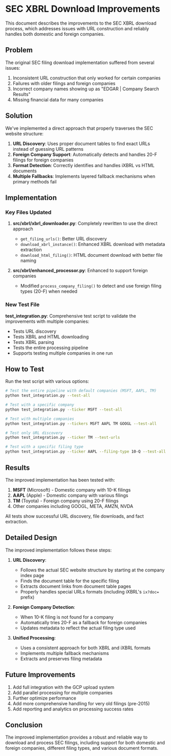 # SEC XBRL Download Improvements

This document describes the improvements to the SEC XBRL download process, which addresses issues with URL construction and reliably handles both domestic and foreign companies.

## Problem

The original SEC filing download implementation suffered from several issues:

1. Inconsistent URL construction that only worked for certain companies
2. Failures with older filings and foreign companies
3. Incorrect company names showing up as "EDGAR | Company Search Results"
4. Missing financial data for many companies

## Solution 

We've implemented a direct approach that properly traverses the SEC website structure:

1. **URL Discovery**: Uses proper document tables to find exact URLs instead of guessing URL patterns
2. **Foreign Company Support**: Automatically detects and handles 20-F filings for foreign companies
3. **Format Detection**: Correctly identifies and handles iXBRL vs HTML documents
4. **Multiple Fallbacks**: Implements layered fallback mechanisms when primary methods fail

## Implementation

### Key Files Updated

1. **src/xbrl/xbrl_downloader.py**: Completely rewritten to use the direct approach
   - `get_filing_urls()`: Better URL discovery
   - `download_xbrl_instance()`: Enhanced XBRL download with metadata extraction
   - `download_html_filing()`: HTML document download with better file naming

2. **src/xbrl/enhanced_processor.py**: Enhanced to support foreign companies
   - Modified `process_company_filing()` to detect and use foreign filing types (20-F) when needed

### New Test File

**test_integration.py**: Comprehensive test script to validate the improvements with multiple companies:
   - Tests URL discovery
   - Tests XBRL and HTML downloading
   - Tests XBRL parsing
   - Tests the entire processing pipeline
   - Supports testing multiple companies in one run

## How to Test

Run the test script with various options:

```bash
# Test the entire pipeline with default companies (MSFT, AAPL, TM)
python test_integration.py --test-all

# Test with a specific company
python test_integration.py --ticker MSFT --test-all

# Test with multiple companies
python test_integration.py --tickers MSFT AAPL TM GOOGL --test-all

# Test only URL discovery
python test_integration.py --ticker TM --test-urls

# Test with a specific filing type
python test_integration.py --ticker AAPL --filing-type 10-Q --test-all
```

## Results

The improved implementation has been tested with:

1. **MSFT** (Microsoft) - Domestic company with 10-K filings
2. **AAPL** (Apple) - Domestic company with various filings
3. **TM** (Toyota) - Foreign company using 20-F filings
4. Other companies including GOOGL, META, AMZN, NVDA

All tests show successful URL discovery, file downloads, and fact extraction.

## Detailed Design

The improved implementation follows these steps:

1. **URL Discovery**:
   - Follows the actual SEC website structure by starting at the company index page
   - Finds the document table for the specific filing
   - Extracts document links from document table pages
   - Properly handles special URLs formats (including iXBRL's `ix?doc=` prefix)

2. **Foreign Company Detection**:
   - When 10-K filing is not found for a company
   - Automatically tries 20-F as a fallback for foreign companies
   - Updates metadata to reflect the actual filing type used

3. **Unified Processing**:
   - Uses a consistent approach for both XBRL and iXBRL formats
   - Implements multiple fallback mechanisms
   - Extracts and preserves filing metadata

## Future Improvements

1. Add full integration with the GCP upload system
2. Add parallel processing for multiple companies
3. Further optimize performance 
4. Add more comprehensive handling for very old filings (pre-2015)
5. Add reporting and analytics on processing success rates

## Conclusion

The improved implementation provides a robust and reliable way to download and process SEC filings, including support for both domestic and foreign companies, different filing types, and various document formats.